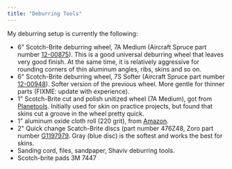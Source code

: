 ```yaml
---
title: "Deburring Tools"
---
```


My deburring setup is currently the following:

* 6" Scotch-Brite deburring wheel, 7A Medium (Aircraft Spruce part number [12-00875](https://www.aircraftspruce.com/catalog/topages/scotchdeburrwheel.php)). This is a good universal deburring wheel that leaves very good finish. At the same time, it is relatively aggressive for rounding corners of thin aluminum angles, ribs, skins and so on. 
* 6" Scotch-Brite deburring wheel, 7S Softer (Aircraft Spruce part number [12-00948](https://www.aircraftspruce.com/catalog/topages/scotchdeburrwheel.php)). Softer version of the previous wheel. More gentle for thinner parts (FIXME: update with experience).
* 1" Scotch-Brite cut and polish unitized wheel (7A Medium), got from [Planetools](https://planetools.com/). Initially used for skin on practice projects, but found that skins cut a groove in the wheel pretty quick.
* 1" aluminum oxide cloth roll (220 grit), from [Amazon](https://www.amazon.com/gp/product/B07D5KVWHD).
* 2" Quick change Scatch-Brite discs (part number 476Z48, Zoro part number [G1197979](https://www.zoro.com/scotch-brite-quick-change-disc-non-woven-8-dia-476z48/i/G1197979). Gray (blue disc) is the softest and works the best for skins.
* Sanding cord, files, sandpaper, Shaviv deburring tools.
* Scotch-brite pads 3M 7447